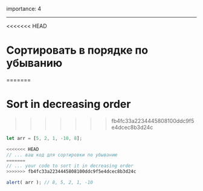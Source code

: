 importance: 4

---

<<<<<<< HEAD
# Сортировать в порядке по убыванию
=======
# Sort in decreasing order
>>>>>>> fb4fc33a2234445808100ddc9f5e4dcec8b3d24c

```js
let arr = [5, 2, 1, -10, 8];

<<<<<<< HEAD
// ... ваш код для сортировки по убыванию
=======
// ... your code to sort it in decreasing order
>>>>>>> fb4fc33a2234445808100ddc9f5e4dcec8b3d24c

alert( arr ); // 8, 5, 2, 1, -10
```

